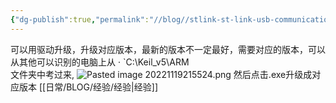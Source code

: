 ```yaml
---
{"dg-publish":true,"permalink":"//blog//stlink-st-link-usb-communication-error/"}
---
```



可以用驱动升级，升级对应版本，最新的版本不一定最好，需要对应的版本，可以从其他可以识别的电脑上从  ·
`C:\Keil_v5\ARM   
文件夹中考过来,
![Pasted image 20221119215524.png](/img/user/%E6%97%A5%E5%B8%B8/%E6%96%87%E4%BB%B6/Pasted%20image%2020221119215524.png)
然后点击.exe升级成对应版本
[[日常/BLOG/经验/经验\|经验]]
